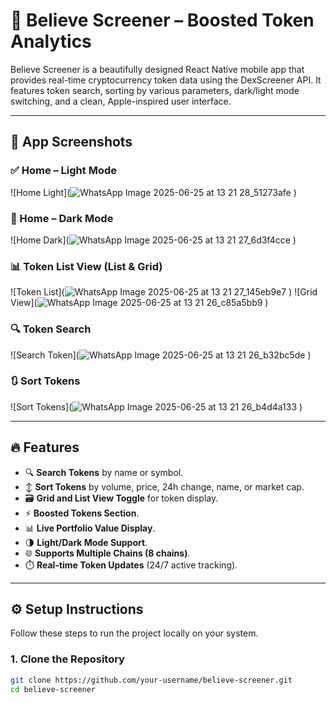 # 🚀 Believe Screener – Boosted Token Analytics

Believe Screener is a beautifully designed React Native mobile app that provides real-time cryptocurrency token data using the DexScreener API. It features token search, sorting by various parameters, dark/light mode switching, and a clean, Apple-inspired user interface.

---

## 📸 App Screenshots

### ✅ Home – Light Mode
![Home Light](![WhatsApp Image 2025-06-25 at 13 21 28_51273afe](https://github.com/user-attachments/assets/783eae8e-5c94-4ebd-9585-c920a2d6197c)
)

### 🌙 Home – Dark Mode
![Home Dark](![WhatsApp Image 2025-06-25 at 13 21 27_6d3f4cce](https://github.com/user-attachments/assets/9056e953-f5dd-438d-a168-2cac6f3e0b56)
)

### 📊 Token List View (List & Grid)
![Token List](![WhatsApp Image 2025-06-25 at 13 21 27_145eb9e7](https://github.com/user-attachments/assets/7d8219f0-cb01-48a7-8fa5-759be48e5a2b)
)
![Grid View](![WhatsApp Image 2025-06-25 at 13 21 26_c85a5bb9](https://github.com/user-attachments/assets/abaad3d9-6bd5-420e-9238-acb1db6b66fa)
)

### 🔍 Token Search
![Search Token](![WhatsApp Image 2025-06-25 at 13 21 26_b32bc5de](https://github.com/user-attachments/assets/1f7770fe-896a-4d29-bfd6-ed88403d5b22)
)

### 🔃 Sort Tokens
![Sort Tokens](![WhatsApp Image 2025-06-25 at 13 21 26_b4d4a133](https://github.com/user-attachments/assets/727e818f-1e6d-4400-9851-594a315d289b)
)

---

## 🔥 Features

- 🔍 **Search Tokens** by name or symbol.
- ↕️ **Sort Tokens** by volume, price, 24h change, name, or market cap.
- 🗃️ **Grid and List View Toggle** for token display.
- ⚡️ **Boosted Tokens Section**.
- 📊 **Live Portfolio Value Display**.
- 🌗 **Light/Dark Mode Support**.
- 🌐 **Supports Multiple Chains (8 chains)**.
- ⏱️ **Real-time Token Updates** (24/7 active tracking).

---

## ⚙️ Setup Instructions

Follow these steps to run the project locally on your system.

### 1. Clone the Repository

```bash
git clone https://github.com/your-username/believe-screener.git
cd believe-screener
